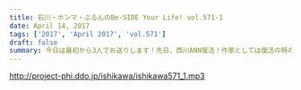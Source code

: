 ```yaml
---
title: 石川・ホンマ・ぶるんのBe-SIDE Your Life! vol.571-1
date: April 14, 2017
tags: ['2017', 'April 2017', 'vol.571']
draft: false
summary: 今日は最初から3人でお送りします！先日、西川ANN復活！作家としては復活の時のオープニングが結構気合いが入る部分なのですが…MIURA
---
```


http://project-phi.ddo.jp/ishikawa/ishikawa571_1.mp3